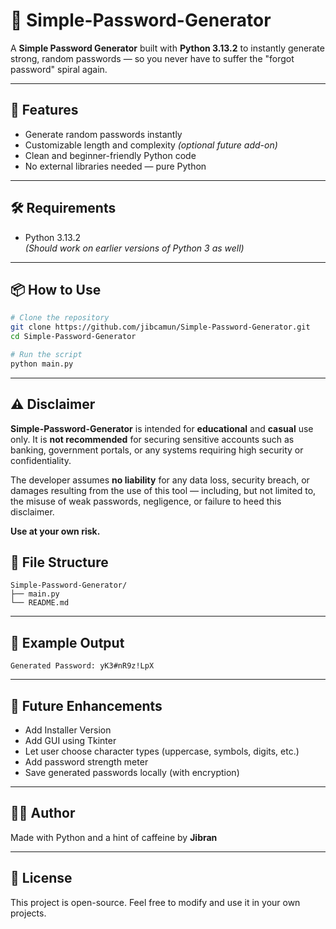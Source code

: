# 🔐 Simple-Password-Generator

A **Simple Password Generator** built with **Python 3.13.2** to instantly generate strong, random passwords — so you never have to suffer the "forgot password" spiral again.

---

## 🚀 Features

- Generate random passwords instantly  
- Customizable length and complexity *(optional future add-on)*  
- Clean and beginner-friendly Python code  
- No external libraries needed — pure Python

---

## 🛠️ Requirements

- Python 3.13.2  
  *(Should work on earlier versions of Python 3 as well)*

---

## 📦 How to Use

```bash
# Clone the repository
git clone https://github.com/jibcamun/Simple-Password-Generator.git
cd Simple-Password-Generator

# Run the script
python main.py
```

---

## ⚠️ Disclaimer

**Simple-Password-Generator** is intended for **educational** and **casual** use only. It is **not recommended** for securing sensitive accounts such as banking, government portals, or any systems requiring high security or confidentiality.

The developer assumes **no liability** for any data loss, security breach, or damages resulting from the use of this tool — including, but not limited to, the misuse of weak passwords, negligence, or failure to heed this disclaimer.

**Use at your own risk.**

## 📁 File Structure

```
Simple-Password-Generator/
├── main.py
└── README.md
```

---

## 🧠 Example Output

```
Generated Password: yK3#nR9z!LpX
```

---

## 🧪 Future Enhancements

- Add Installer Version
- Add GUI using Tkinter
- Let user choose character types (uppercase, symbols, digits, etc.)  
- Add password strength meter  
- Save generated passwords locally (with encryption)

---

## 🧑‍💻 Author

Made with Python and a hint of caffeine by **Jibran**

---

## 📄 License

This project is open-source. Feel free to modify and use it in your own projects.
